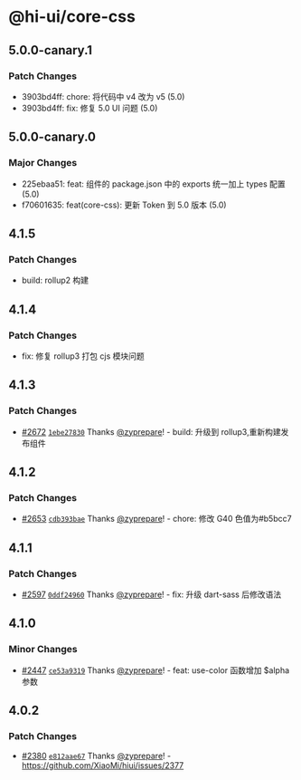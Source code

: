 # @hi-ui/core-css

## 5.0.0-canary.1

### Patch Changes

- 3903bd4ff: chore: 将代码中 v4 改为 v5 (5.0)
- 3903bd4ff: fix: 修复 5.0 UI 问题 (5.0)

## 5.0.0-canary.0

### Major Changes

- 225ebaa51: feat: 组件的 package.json 中的 exports 统一加上 types 配置 (5.0)
- f70601635: feat(core-css): 更新 Token 到 5.0 版本 (5.0)

## 4.1.5

### Patch Changes

- build: rollup2 构建

## 4.1.4

### Patch Changes

- fix: 修复 rollup3 打包 cjs 模块问题

## 4.1.3

### Patch Changes

- [#2672](https://github.com/XiaoMi/hiui/pull/2672) [`1ebe27830`](https://github.com/XiaoMi/hiui/commit/1ebe2783098b3a8cd980bd10076d67635463800e) Thanks [@zyprepare](https://github.com/zyprepare)! - build: 升级到 rollup3,重新构建发布组件

## 4.1.2

### Patch Changes

- [#2653](https://github.com/XiaoMi/hiui/pull/2653) [`cdb393bae`](https://github.com/XiaoMi/hiui/commit/cdb393bae218c645a808543956e4932435c321b9) Thanks [@zyprepare](https://github.com/zyprepare)! - chore: 修改 G40 色值为#b5bcc7

## 4.1.1

### Patch Changes

- [#2597](https://github.com/XiaoMi/hiui/pull/2597) [`0ddf24960`](https://github.com/XiaoMi/hiui/commit/0ddf24960194fdd15653e34e0a6cef54b1586748) Thanks [@zyprepare](https://github.com/zyprepare)! - fix: 升级 dart-sass 后修改语法

## 4.1.0

### Minor Changes

- [#2447](https://github.com/XiaoMi/hiui/pull/2447) [`ce53a9319`](https://github.com/XiaoMi/hiui/commit/ce53a93191a0c71cd9d07deff13e3a4cdef2bb46) Thanks [@zyprepare](https://github.com/zyprepare)! - feat: use-color 函数增加 \$alpha 参数

## 4.0.2

### Patch Changes

- [#2380](https://github.com/XiaoMi/hiui/pull/2380) [`e812aae67`](https://github.com/XiaoMi/hiui/commit/e812aae6756854b4ee3c3c4ead3fae15e1856982) Thanks [@zyprepare](https://github.com/zyprepare)! - https://github.com/XiaoMi/hiui/issues/2377

